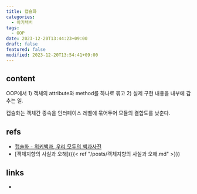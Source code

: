 ```yaml
---
title: 캡슐화
categories:
  - 아키텍처
tags:
  - OOP
date: 2023-12-20T13:44:23+09:00
draft: false
featured: false
modified: 2023-12-20T13:54:41+09:00
---
```


## content
OOP에서 1) 객체의 attribute와 method를 하나로 묶고 2) 실제 구현 내용을 내부에 감추는 일.

캡슐화는 객체간 종속을 인터페이스 레벨에 묶어두어 모듈의 결합도를 낮춘다.


## refs
- [캡슐화 - 위키백과, 우리 모두의 백과사전](https://ko.wikipedia.org/wiki/%EC%BA%A1%EC%8A%90%ED%99%94)
- [객체지향의 사실과 오해]({{< ref "/posts/객체지향의 사실과 오해.md" >}})


## links
- 
